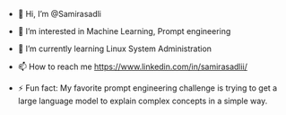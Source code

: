 - 👋 Hi, I’m @Samirasadli

- 👀 I’m interested in 
  Machine Learning,
  Prompt engineering

- 🌱 I’m currently learning 
   Linux System Administration

- 📫 How to reach me
https://www.linkedin.com/in/samirasadlii/

- ⚡ Fun fact:
   My favorite prompt engineering challenge is trying to get a large language model to explain complex concepts in a simple way.

<!---
Samirasadli/Samirasadli is a ✨ special ✨ repository because its `README.md` (this file) appears on your GitHub profile.
You can click the Preview link to take a look at your changes.
--->
